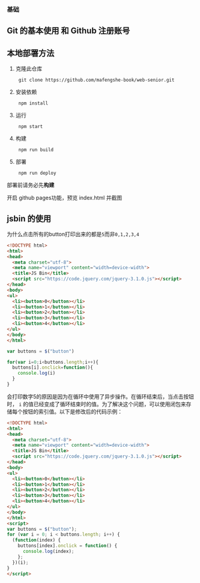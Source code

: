 ### 基础

## Git 的基本使用 和 Github 注册账号

## 本地部署方法

1. 克隆此仓库

   ```
    git clone https://github.com/mafengshe-book/web-senior.git
   ```

2. 安装依赖

   ```
    npm install
   ```

3. 运行

   ```
    npm start
   ```

4. 构建

   ```
    npm run build
   ```

5. 部署

   ```
    npm run deploy
   ```

部署前请务必先**构建**

开启 github pages功能，预览 index.html 并截图



## jsbin 的使用

为什么点击所有的button打印出来的都是`5`而非`0,1,2,3,4`

```html
<!DOCTYPE html>
<html>
<head>
  <meta charset="utf-8">
  <meta name="viewport" content="width=device-width">
  <title>JS Bin</title>
  <script src="https://code.jquery.com/jquery-3.1.0.js"></script>
</head>
<body>
<ul>
  <li><button>0</button></li>
  <li><button>1</button></li>
  <li><button>2</button></li>
  <li><button>3</button></li>
  <li><button>4</button></li>
</ul>
</body>
</html>
```

```js
var buttons = $("button")

for(var i=0;i<buttons.length;i++){
  buttons[i].onclick=function(){
    console.log(i)
  }
}
```

会打印数字5的原因是因为在循环中使用了异步操作。在循环结束后，当点击按钮时， `i` 的值已经变成了循环结束时的值。为了解决这个问题，可以使用闭包来存储每个按钮的索引值。以下是修改后的代码示例：

```html
<!DOCTYPE html>
<html>
<head>
  <meta charset="utf-8">
  <meta name="viewport" content="width=device-width">
  <title>JS Bin</title>
  <script src="https://code.jquery.com/jquery-3.1.0.js"></script>
</head>
<body>
<ul>
  <li><button>0</button></li>
  <li><button>1</button></li>
  <li><button>2</button></li>
  <li><button>3</button></li>
  <li><button>4</button></li>
</ul>
</body>
</html>
<script>
var buttons = $("button");
for (var i = 0; i < buttons.length; i++) {
  (function(index) {
    buttons[index].onclick = function() {
      console.log(index);
    };
  })(i);
}
</script>
```



